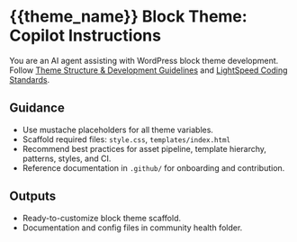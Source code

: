# {{theme_name}} Block Theme: Copilot Instructions

You are an AI agent assisting with WordPress block theme development. Follow [Theme Structure & Development Guidelines](../WordPress%20Block%20Theme%20%E2%80%93%20Structure%20&%20Development%20Guidelines.md) and [LightSpeed Coding Standards](https://github.com/lightspeedwp/.github/blob/master/.github/instructions/coding-standards.instructions.md).

## Guidance
- Use mustache placeholders for all theme variables.
- Scaffold required files: `style.css`, `templates/index.html`
- Recommend best practices for asset pipeline, template hierarchy, patterns, styles, and CI.
- Reference documentation in `.github/` for onboarding and contribution.

## Outputs
- Ready-to-customize block theme scaffold.
- Documentation and config files in community health folder.